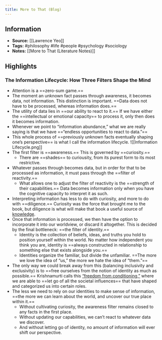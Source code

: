 ```yaml
---
title: More to That (Blog)
---
```

## Information
- **Source:** [[Lawrence Yeo]]
- **Tags:** #philosophy #life #people #psychology #sociology 
- **Notes:** [[More to That (Literature Notes)]]

## Highlights
### The Information Lifecycle: How Three Filters Shape the Mind
-  Attention is a ==zero-sum game.==
-  The moment an unknown fact passes through awareness, it becomes data, not information. This distinction is important. ==Data does not have to be processed, whereas information does.==
-  The utility of data lies in ==our ability to react to it.== If we have either the ==intellectual or emotional capacity== to process it, only then does it becomes information.
-  Whenever we point to “information abundance,” what we are really saying is that we have ==“endless opportunities to react to data.”==
-  This whole process of ==previously unknown facts eventually shaping one’s perspective== is what I call the information lifecycle.
![[Information Lifecycle.png]]
-  The first filter is ==awareness.== This is governed by ==curiosity.==
	-  There are ==shades== to curiousity, from its purest form to its most restrictive.
-  Whatever passes through becomes data, but in order for that to be processed as information, it must pass through the ==filter of reactivity.==
	-  What allows one to adjust the filter of reactivity is the ==strength of their capabilities.== Data becomes information only when you have the cognitive capacity to interpret it as such.
-  Interpreting information has less to do with curiosity, and more to do with ==diligence.== Curiosity was the force that brought me to the book, but diligence is what will make that book a useful source of [knowledge](https://moretothat.com/framework-for-knowledge/).
-  Once that information is processed, we then have the option to incorporate it into our worldview, or discard it altogether. This is decided by the final bottleneck: ==the filter of identity.==
	-  Identity is the collection of beliefs, ideas, and truths you hold to position yourself within the world. No matter how independent you think you are, identity is ==always constructed in relationship to something else that exists alongside you.==
	-  Identities organize the familiar, but divide the unfamiliar. ==The more we love the idea of “us,” the more we hate the idea of “them.”==
-  The only way we could break away from this (balancing inclusivity and exclusivity) is to ==free ourselves from the notion of identity as much as possible.== Krishnamurti calls this [“freedom from conditioning,”](https://amzn.to/3gskMDy) where we are able to ==let go of all the societal influences== that have shaped and categorized us into certain roles.
-  The less we need to rely on our identities to make sense of information, ==the more we can learn about the world, and uncover our true place within it.==
	-  Without cultivating curiosity, the awareness filter remains closed to any facts in the first place.
	-  Without updating our capabilities, we can’t react to whatever data we discover.
	-  And without letting go of identity, no amount of information will ever shift our perspective.